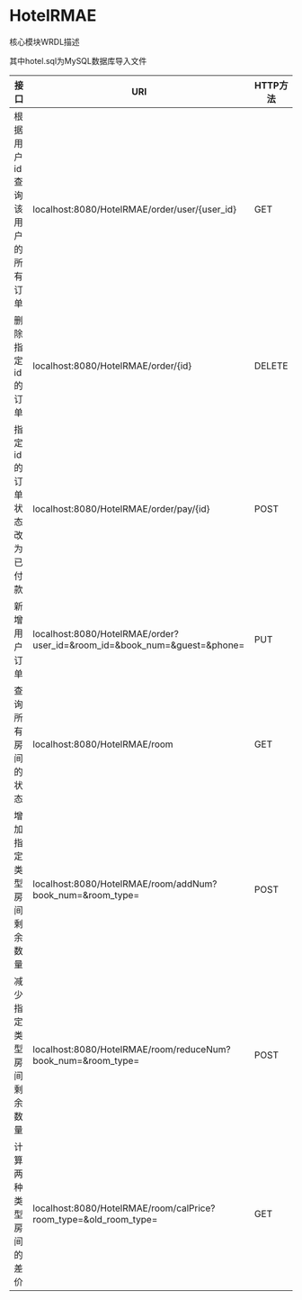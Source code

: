 # HotelRMAE

核心模块WRDL描述

其中hotel.sql为MySQL数据库导入文件

|接口|URI|HTTP方法|
|---|---|---|
|根据用户id查询该用户的所有订单|localhost:8080/HotelRMAE/order/user/{user_id}|GET|
|删除指定id的订单|localhost:8080/HotelRMAE/order/{id}|DELETE|
|指定id的订单状态改为已付款|localhost:8080/HotelRMAE/order/pay/{id}|POST|
|新增用户订单|localhost:8080/HotelRMAE/order?user_id=&room_id=&book_num=&guest=&phone=|PUT|
|查询所有房间的状态|localhost:8080/HotelRMAE/room|GET|
|增加指定类型房间剩余数量|localhost:8080/HotelRMAE/room/addNum?book_num=&room_type=|POST|
|减少指定类型房间剩余数量|localhost:8080/HotelRMAE/room/reduceNum?book_num=&room_type=|POST|
|计算两种类型房间的差价|localhost:8080/HotelRMAE/room/calPrice?room_type=&old_room_type=|GET|